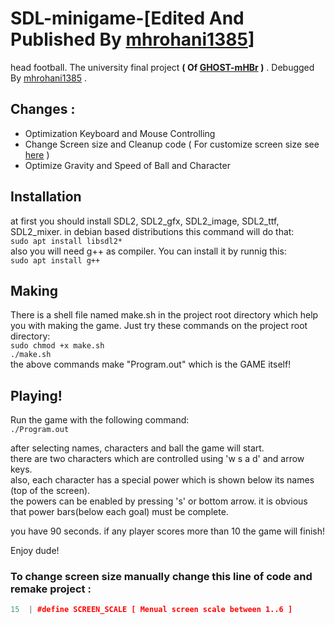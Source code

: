 

# SDL-minigame-[Edited And Published By [mhrohani1385](https://github.com/mhrohani1385)]

head football. The university final project **( Of [GHOST-mHBr](https://github.com/GHOST-mHBr/SDL-minigame) )** . Debugged By [mhrohani1385](https://github.com/mhrohani1385) .



## Changes :

- Optimization Keyboard and Mouse Controlling
- Change Screen size and Cleanup code ( For customize screen size see [here](#to-change-screen-size-manually-change-this-line-of-code-and-remake-project-:) )
- Optimize Gravity and Speed of Ball and Character


## Installation
at first you should install SDL2, SDL2_gfx, SDL2_image, SDL2_ttf, SDL2_mixer.
in debian based distributions this command will do that:  
`sudo apt install libsdl2*`  
also you will need g++ as compiler. You can install it by runnig this:  
`sudo apt install g++`

## Making
There is a shell file named make.sh in the project root directory which help you with making the game.
Just try these commands on the project root directory:  
`sudo chmod +x make.sh`  
`./make.sh`  
the above commands make "Program.out" which is the GAME itself!

## Playing!
Run the game with the following command:  
`./Program.out`  

after selecting names, characters and ball the game will start.  
there are two characters which are controlled using 'w s a d' and arrow keys.  
also, each character has a special power which is shown below its names (top of the screen).  
the powers can be enabled by pressing 's' or bottom arrow. it is obvious that power bars(below each goal) must be complete.  

you have 90 seconds. if any player scores more than 10 the game will finish!

Enjoy dude!

### To change screen size manually change this line of code and remake project :

```c++
15  | #define SCREEN_SCALE [ Menual screen scale between 1..6 ]
```
